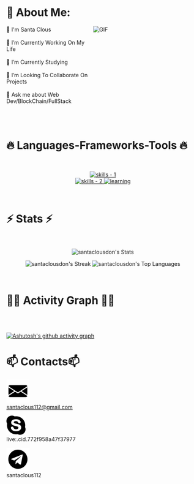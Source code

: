 

# 💫 About Me:
<img align="right" img width="55%" alt="GIF" src="https://raw.githubusercontent.com/onimur/.github/master/.resources/git-header.svg" height="250" />
👋 I'm Santa Clous<br><br>    🔭 I’m Currently Working On My Life<br><br>     🌱 I’m Currently Studying<br><br>    👯 I’m Looking To Collaborate On Projects<br><br>    💬 Ask me about Web Dev/BlockChain/FullStack<br><br>
<br><br>

# 🔥 Languages-Frameworks-Tools 🔥
<br />
<p align="center">
  <a href="https://skillicons.dev">
      <!-- first row -->
      <picture>
          <source media="(prefers-color-scheme: dark)" srcset="https://skillicons.dev/icons?i=git%2Creact%2Cnodejs%2Cgithub%2Cpython%2Cvue%2Cjavascript%2Ccss%2Cwordpress%2Cpr%2Cexpress%2Cstyledcomponents%2Cnextjs%2Cgraphql&theme=dark" />
<source media="(prefers-color-scheme: light), (prefers-color-scheme: no-preference)" srcset="https://skillicons.dev/icons?i=git%2Creact%2Cnodejs%2Cgithub%2Cpython%2Cvue%2Cjavascript%2Ccss%2Cwordpress%2Cpr%2Cexpress%2Cstyledcomponents%2Cnextjs%2Cgraphql&theme=light" />
          <img src="https://skillicons.dev/icons?i=git%2Creact%2Cnodejs%2Cgithub%2Cpython%2Cvue%2Cjavascript%2Ccss%2Cwordpress%2Cpr%2Cexpress%2Cstyledcomponents%2Cnextjs%2Cgraphql&theme=light" alt="skills - 1" />
        </picture>
          <br />
          <!-- second row -->
          <picture>
            <source media="(prefers-color-scheme: dark)" srcset="https://skillicons.dev/icons?i=angular%2Cbootstrap%2Cmongodb%2Cmysql%2Cdjango%2Chtml%2Credux%2Cblender%2Cae%2Clinux%2Cvscode%2Cheroku%2Cfigma&theme=dark" />
            <source media="(prefers-color-scheme: light), (prefers-color-scheme: no-preference)" srcset="https://skillicons.dev/icons?i=angular%2Cbootstrap%2Cmongodb%2Cmysql%2Cdjango%2Chtml%2Credux%2Cblender%2Cae%2Clinux%2Cvscode%2Cheroku%2Cfigma&theme=light" />
            <img src="https://skillicons.dev/icons?i=angular%2Cbootstrap%2Cmongodb%2Cmysql%2Cdjango%2Chtml%2Credux%2Cblender%2Cae%2Clinux%2Cvscode%2Cheroku%2Cfigma&theme=light" alt="skills - 2" />
        </picture>
        <picture>
          <source media="(prefers-color-scheme: dark)" srcset='https://skillicons.dev/icons?i=solidity%2Cgooglecloud&theme=dark' />
          <source media="(prefers-color-scheme: light), (prefers-color-scheme: no-preference)" srcset='https://skillicons.dev/icons?i=solidity%2Cgooglecloud&theme=light' />
          <img src='https://skillicons.dev/icons?i=solidity%2Cgooglecloud' alt="learning" />
        </picture>

  </a>
</p>
<br />

# ⚡ Stats ⚡
<br />
<p align=center>
<!-- first row -->
  <div align=center>
    
 ![santaclousdon's Stats](https://github-readme-stats.vercel.app/api?username=santaclousdon&theme=prussian&show_icons=true&hide_border=true&count_private=true)

![santaclousdon's Streak](https://github-readme-streak-stats.herokuapp.com/?user=santaclousdon&theme=prussian&hide_border=true)
  ![santaclousdon's Top Languages](https://github-readme-stats.vercel.app/api/top-langs/?username=santaclousdon&theme=prussian&show_icons=true&hide_border=true&layout=compact)
  </div>
<br>

# 👨‍💻 Activity Graph 👨‍💻
<br/> <br/>

[![Ashutosh's github activity graph](https://github-readme-activity-graph.vercel.app/graph?username=santaclousdon&bg_color=f1eff0&color=9e4c98&line=413941&point=775555&area=true&hide_border=true)](https://github.com/ashutosh00710/github-readme-activity-graph)
<br/>

# 📫 Contacts📫

![Gmail](https://github.com/santaclousdon/MonilP-Portfolio/blob/master/src/components/Icon/svg/mailto.svg)               
        santaclous112@gmail.com

![Skype](https://github.com/santaclousdon/MonilP-Portfolio/blob/master/src/components/Icon/svg/skype.svg)               
        live:.cid.772f958a47f37977

![Telegram](https://github.com/santaclousdon/MonilP-Portfolio/blob/master/src/components/Icon/svg/telegram.svg)               
        santaclous112
